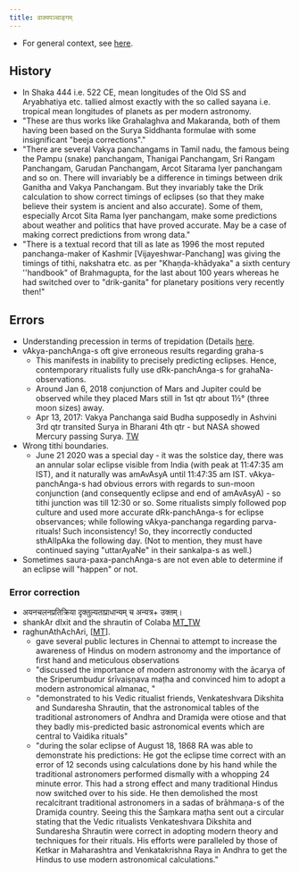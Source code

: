 ```yaml
---
title: वाक्यपञ्चाङ्गम्
---
```


- For general context, see [here](../).

## History
- In Shaka 444 i.e. 522 CE, mean longitudes of the Old SS and Aryabhatiya etc. tallied almost exactly with the so called sayana i.e. tropical mean longitudes of planets as per modern astronomy.
- "These are thus works like Grahalaghva and Makaranda, both of them having been based on the Surya Siddhanta formulae with some insignificant "beeja corrections"."
- "There are several Vakya panchangams in Tamil nadu, the famous  being the Pampu (snake) panchangam, Thanigai Panchangam, Sri Rangam Panchangam, Garudan Panchangam, Arcot  Sitarama Iyer panchangam  and so on. There will invariably be a difference in timings between drik Ganitha and  Vakya Panchangam. But they invariably take the Drik calculation to show correct timings of eclipses (so that they make believe their system is ancient and also accurate). Some of them, especially Arcot Sita Rama Iyer panchangam, make some predictions about weather and politics that have proved accurate.  May be a case of making correct predictions from wrong data."
- "There is a textual record that till as late as 1996 the most reputed panchanga-maker of Kashmir [Vijayeshwar-Panchang] was giving the timings of tithi, nakshatra etc. as per "Khaṇḍa-khādyaka" a sixth century ''handbook" of Brahmagupta, for the last about 100 years whereas he had switched over to "drik-ganita" for planetary positions very recently then!"

## Errors
- Understanding precession in terms of trepidation (Details [here](../saura-mAnam/ayanachalanam/).
- vAkya-panchAnga-s oft give erroneous results regarding graha-s
  - This manifests in inability to precisely predicting eclipses. Hence, contemporary ritualists fully use dRk-panchAnga-s for grahaNa-observations.
  - Around Jan 6, 2018 conjunction of Mars and Jupiter could be observed while they placed Mars still in 1st qtr about 1½° (three moon sizes) away.
  - Apr 13, 2017: Vakya Panchanga said Budha supposedly in Ashvini 3rd qtr transited Surya in Bharani 4th qtr - but NASA showed Mercury passing Surya. [TW](https://twitter.com/ShriramanaS/status/852378750909988864)
- Wrong tithi boundaries.
  - June 21 2020 was a special day - it was the solstice day, there was an annular solar eclipse visible from India (with peak at 11:47:35 am IST), and it naturally was amAvAsyA until 11:47:35 am IST. vAkya-panchAnga-s had obvious errors with regards to sun-moon conjunction (and consequently eclipse and end of amAvAsyA) - so tithi junction was till 12:30 or so. Some ritualists simply followed pop culture and used more accurate dRk-panchAnga-s for eclipse observances; while following vAkya-panchanga regarding parva-rituals! Such inconsistency! So, they incorrectly conducted sthAlIpAka the following day. (Not to mention, they must have continued saying "uttarAyaNe" in their sankalpa-s as well.)
- Sometimes saura-paxa-panchAnga-s are not even able to determine if an eclipse will "happen" or not.

### Error correction
- अयनचलनप्रतिक्रिया दृक्तुल्यताप्राधान्यम् च अन्यत्र\+ उक्तम्।
- shankAr dIxit and the shrautin of Colaba [MT_TW](https://twitter.com/blog_supplement/status/907061604981903360)
- raghunAthAchAri, \[[MT](https://manasataramgini.wordpress.com/2015/06/02/remembering-raghunathachari/)\].
    - gave several public lectures in Chennai to attempt to increase the awareness of Hindus on modern astronomy and the importance of first hand and meticulous observations
    - "discussed the importance of modern astronomy with the ācarya of the Sriperumbudur śrīvaiṣṇava maṭha and convinced him to adopt a modern astronomical almanac, "
    - "demonstrated to his Vedic ritualist friends, Venkateshvara Dikshita and Sundaresha Shrautin, that the astronomical tables of the traditional astronomers of Andhra and Dramiḍa were otiose and that they badly mis-predicted basic astronomical events which are central to Vaidika rituals"
    - "during the solar eclipse of August 18, 1868 RA was able to demonstrate his predictions: He got the eclipse time correct with an error of 12 seconds using calculations done by his hand while the traditional astronomers performed dismally with a whopping 24 minute error. This had a strong effect and many traditional Hindus now switched over to his side. He then demolished the most recalcitrant traditional astronomers in a sadas of brāhmaṇa-s of the Dramiḍa country. Seeing this the Śaṃkara maṭha sent out a circular stating that the Vedic ritualists Venkateshvara Dikshita and Sundaresha Shrautin were correct in adopting modern theory and techniques for their rituals. His efforts were paralleled by those of Ketkar in Maharashtra and Venkatakrishna Raya in Andhra to get the Hindus to use modern astronomical calculations."
